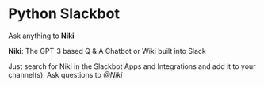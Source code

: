 # Python Slackbot

Ask anything to **Niki**

**Niki**: The GPT-3 based Q & A Chatbot or Wiki built into Slack

Just search for Niki in the Slackbot Apps and Integrations and add it to your channel(s). Ask questions to _@Niki_

